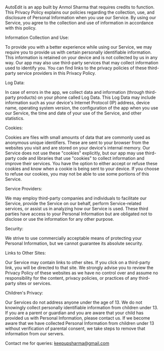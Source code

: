
AutoEdit is an app built by Anmol Sharma that requires credits to function. This Privacy Policy explains our policies regarding the collection, use, and disclosure of Personal Information when you use our Service. By using our Service, you agree to the collection and use of information in accordance with this policy.

Information Collection and Use:

To provide you with a better experience while using our Service, we may require you to provide us with certain personally identifiable information. This information is retained on your device and is not collected by us in any way. Our app may also use third-party services that may collect information used to identify you. You can find links to the privacy policies of these third-party service providers in this Privacy Policy.

Log Data:

In case of errors in the app, we collect data and information (through third-party products) on your phone called Log Data. This Log Data may include information such as your device's Internet Protocol (IP) address, device name, operating system version, the configuration of the app when you use our Service, the time and date of your use of the Service, and other statistics.

Cookies:

Cookies are files with small amounts of data that are commonly used as anonymous unique identifiers. These are sent to your browser from the websites you visit and are stored on your device's internal memory. Our Service does not use these "cookies" explicitly, but our app may use third-party code and libraries that use "cookies" to collect information and improve their services. You have the option to either accept or refuse these cookies and know when a cookie is being sent to your device. If you choose to refuse our cookies, you may not be able to use some portions of this Service.

Service Providers:

We may employ third-party companies and individuals to facilitate our Service, provide the Service on our behalf, perform Service-related services, or assist us in analyzing how our Service is used. These third parties have access to your Personal Information but are obligated not to disclose or use the information for any other purpose.

Security:

We strive to use commercially acceptable means of protecting your Personal Information, but we cannot guarantee its absolute security.

Links to Other Sites:

Our Service may contain links to other sites. If you click on a third-party link, you will be directed to that site. We strongly advise you to review the Privacy Policy of these websites as we have no control over and assume no responsibility for the content, privacy policies, or practices of any third-party sites or services.

Children's Privacy:

Our Services do not address anyone under the age of 13. We do not knowingly collect personally identifiable information from children under 13. If you are a parent or guardian and you are aware that your child has provided us with Personal Information, please contact us. If we become aware that we have collected Personal Information from children under 13 without verification of parental consent, we take steps to remove that information from our servers.

Contact me for queries: keepupsharma@gmail.com
